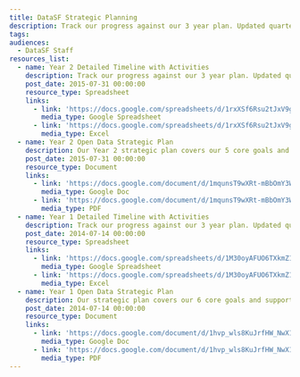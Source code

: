 ```yaml
---
title: DataSF Strategic Planning
description: Track our progress against our 3 year plan. Updated quarterly and subject to changes based on need.
tags:
audiences:
  - DataSF Staff
resources_list:
  - name: Year 2 Detailed Timeline with Activities
    description: Track our progress against our 3 year plan. Updated quarterly and subject to changes based on need.
    post_date: 2015-07-31 00:00:00
    resource_type: Spreadsheet
    links:
      - link: 'https://docs.google.com/spreadsheets/d/1rxXSf6Rsu2tJxV9gEnRWuVzcbfSmJrpwj-b_T8u8TWs/edit?usp=sharing'
        media_type: Google Spreadsheet
      - link: 'https://docs.google.com/spreadsheets/d/1rxXSf6Rsu2tJxV9gEnRWuVzcbfSmJrpwj-b_T8u8TWs/export?format=xlsx'
        media_type: Excel
  - name: Year 2 Open Data Strategic Plan
    description: Our Year 2 strategic plan covers our 5 core goals and various subgoals and supporting strategies for next 3 years. Updated annually.
    post_date: 2015-07-31 00:00:00
    resource_type: Document
    links:
      - link: 'https://docs.google.com/document/d/1mqunsT9wXRt-mBbOmY3WcEJmsWSpMOISotZ1WHZ1_IU/edit?usp=sharing'
        media_type: Google Doc
      - link: 'https://docs.google.com/document/d/1mqunsT9wXRt-mBbOmY3WcEJmsWSpMOISotZ1WHZ1_IU/export?format=pdf'
        media_type: PDF
  - name: Year 1 Detailed Timeline with Activities
    description: Track our progress against our 3 year plan. Updated quarterly and subject to changes based on need.
    post_date: 2014-07-14 00:00:00
    resource_type: Spreadsheet
    links:
      - link: 'https://docs.google.com/spreadsheets/d/1M30oyAFUO6TXkmZ1jqGXTNGdvsTiXh5V7oS7vUCKRJ0/edit?usp=sharing'
        media_type: Google Spreadsheet
      - link: 'https://docs.google.com/spreadsheets/d/1M30oyAFUO6TXkmZ1jqGXTNGdvsTiXh5V7oS7vUCKRJ0/export?format=xlsx'
        media_type: Excel
  - name: Year 1 Open Data Strategic Plan
    description: Our strategic plan covers our 6 core goals and supporting strategies for next 3 years. Updated annually.
    post_date: 2014-07-14 00:00:00
    resource_type: Document
    links:
      - link: 'https://docs.google.com/document/d/1hvp_wls8KuJrfHW_NwX1qtyFR4EFdWCkxcULnNlhKNw/edit?usp=sharing'
        media_type: Google Doc
      - link: 'https://docs.google.com/document/d/1hvp_wls8KuJrfHW_NwX1qtyFR4EFdWCkxcULnNlhKNw/export?format=pdf'
        media_type: PDF
---
```



